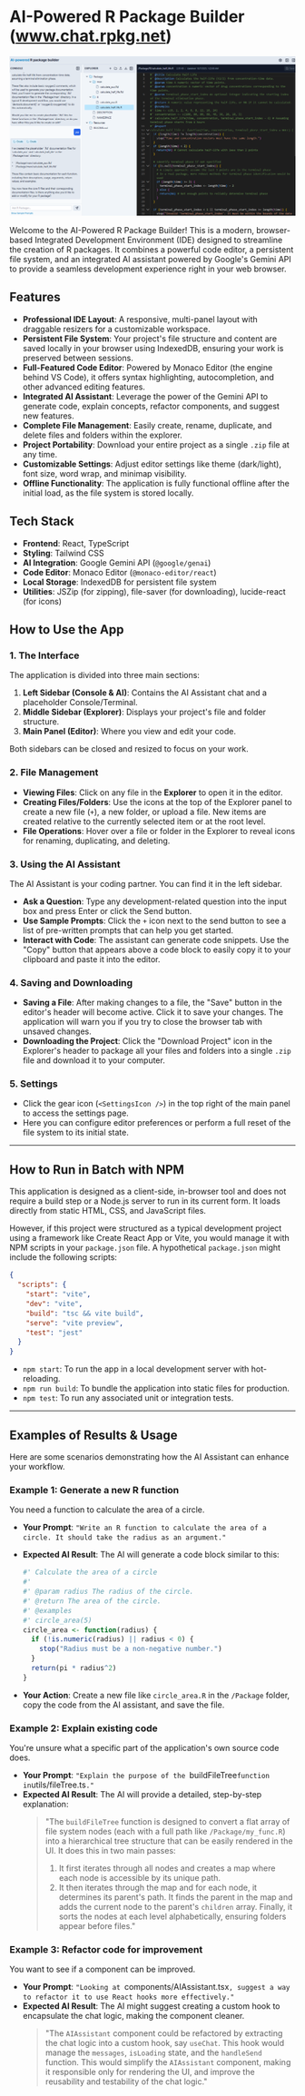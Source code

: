 # AI-Powered R Package Builder (www.chat.rpkg.net)

![](samplecover.png)

Welcome to the AI-Powered R Package Builder! This is a modern, browser-based Integrated Development Environment (IDE) designed to streamline the creation of R packages. It combines a powerful code editor, a persistent file system, and an integrated AI assistant powered by Google's Gemini API to provide a seamless development experience right in your web browser.

## Features

-   **Professional IDE Layout**: A responsive, multi-panel layout with draggable resizers for a customizable workspace.
-   **Persistent File System**: Your project's file structure and content are saved locally in your browser using IndexedDB, ensuring your work is preserved between sessions.
-   **Full-Featured Code Editor**: Powered by Monaco Editor (the engine behind VS Code), it offers syntax highlighting, autocompletion, and other advanced editing features.
-   **Integrated AI Assistant**: Leverage the power of the Gemini API to generate code, explain concepts, refactor components, and suggest new features.
-   **Complete File Management**: Easily create, rename, duplicate, and delete files and folders within the explorer.
-   **Project Portability**: Download your entire project as a single `.zip` file at any time.
-   **Customizable Settings**: Adjust editor settings like theme (dark/light), font size, word wrap, and minimap visibility.
-   **Offline Functionality**: The application is fully functional offline after the initial load, as the file system is stored locally.

## Tech Stack

-   **Frontend**: React, TypeScript
-   **Styling**: Tailwind CSS
-   **AI Integration**: Google Gemini API (`@google/genai`)
-   **Code Editor**: Monaco Editor (`@monaco-editor/react`)
-   **Local Storage**: IndexedDB for persistent file system
-   **Utilities**: JSZip (for zipping), file-saver (for downloading), lucide-react (for icons)

## How to Use the App

### 1. The Interface

The application is divided into three main sections:

1.  **Left Sidebar (Console & AI)**: Contains the AI Assistant chat and a placeholder Console/Terminal.
2.  **Middle Sidebar (Explorer)**: Displays your project's file and folder structure.
3.  **Main Panel (Editor)**: Where you view and edit your code.

Both sidebars can be closed and resized to focus on your work.

### 2. File Management

-   **Viewing Files**: Click on any file in the **Explorer** to open it in the editor.
-   **Creating Files/Folders**: Use the icons at the top of the Explorer panel to create a new file (`+`), a new folder, or upload a file. New items are created relative to the currently selected item or at the root level.
-   **File Operations**: Hover over a file or folder in the Explorer to reveal icons for renaming, duplicating, and deleting.

### 3. Using the AI Assistant

The AI Assistant is your coding partner. You can find it in the left sidebar.

-   **Ask a Question**: Type any development-related question into the input box and press Enter or click the Send button.
-   **Use Sample Prompts**: Click the `+` icon next to the send button to see a list of pre-written prompts that can help you get started.
-   **Interact with Code**: The assistant can generate code snippets. Use the "Copy" button that appears above a code block to easily copy it to your clipboard and paste it into the editor.

### 4. Saving and Downloading

-   **Saving a File**: After making changes to a file, the "Save" button in the editor's header will become active. Click it to save your changes. The application will warn you if you try to close the browser tab with unsaved changes.
-   **Downloading the Project**: Click the "Download Project" icon in the Explorer's header to package all your files and folders into a single `.zip` file and download it to your computer.

### 5. Settings

-   Click the gear icon (`<SettingsIcon />`) in the top right of the main panel to access the settings page.
-   Here you can configure editor preferences or perform a full reset of the file system to its initial state.

---

## How to Run in Batch with NPM

This application is designed as a client-side, in-browser tool and does not require a build step or a Node.js server to run in its current form. It loads directly from static HTML, CSS, and JavaScript files.

However, if this project were structured as a typical development project using a framework like Create React App or Vite, you would manage it with NPM scripts in your `package.json` file. A hypothetical `package.json` might include the following scripts:

```json
{
  "scripts": {
    "start": "vite",
    "dev": "vite",
    "build": "tsc && vite build",
    "serve": "vite preview",
    "test": "jest"
  }
}
```

-   `npm start`: To run the app in a local development server with hot-reloading.
-   `npm run build`: To bundle the application into static files for production.
-   `npm test`: To run any associated unit or integration tests.

---

## Examples of Results & Usage

Here are some scenarios demonstrating how the AI Assistant can enhance your workflow.

### Example 1: Generate a new R function

You need a function to calculate the area of a circle.

-   **Your Prompt**: `"Write an R function to calculate the area of a circle. It should take the radius as an argument."`
-   **Expected AI Result**: The AI will generate a code block similar to this:

    ```r
    #' Calculate the area of a circle
    #'
    #' @param radius The radius of the circle.
    #' @return The area of the circle.
    #' @examples
    #' circle_area(5)
    circle_area <- function(radius) {
      if (!is.numeric(radius) || radius < 0) {
        stop("Radius must be a non-negative number.")
      }
      return(pi * radius^2)
    }
    ```
-   **Your Action**: Create a new file like `circle_area.R` in the `/Package` folder, copy the code from the AI assistant, and save the file.

### Example 2: Explain existing code

You're unsure what a specific part of the application's own source code does.

-   **Your Prompt**: `"Explain the purpose of the `buildFileTree` function in `utils/fileTree.ts`."`
-   **Expected AI Result**: The AI will provide a detailed, step-by-step explanation:
    > "The `buildFileTree` function is designed to convert a flat array of file system nodes (each with a full path like `/Package/my_func.R`) into a hierarchical tree structure that can be easily rendered in the UI. It does this in two main passes:
    > 1.  It first iterates through all nodes and creates a map where each node is accessible by its unique path.
    > 2.  It then iterates through the map and for each node, it determines its parent's path. It finds the parent in the map and adds the current node to the parent's `children` array.
    > Finally, it sorts the nodes at each level alphabetically, ensuring folders appear before files."

### Example 3: Refactor code for improvement

You want to see if a component can be improved.

-   **Your Prompt**: `"Looking at `components/AIAssistant.tsx`, suggest a way to refactor it to use React hooks more effectively."`
-   **Expected AI Result**: The AI might suggest creating a custom hook to encapsulate the chat logic, making the component cleaner.
    > "The `AIAssistant` component could be refactored by extracting the chat logic into a custom hook, say `useChat`. This hook would manage the `messages`, `isLoading` state, and the `handleSend` function. This would simplify the `AIAssistant` component, making it responsible only for rendering the UI, and improve the reusability and testability of the chat logic."
